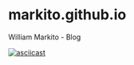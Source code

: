 # markito.github.io
William Markito - Blog

[![asciicast](https://asciinema.org/a/bx4s6wha3bq8g57qyg4yfgyoc.png)](https://asciinema.org/a/bx4s6wha3bq8g57qyg4yfgyoc)
